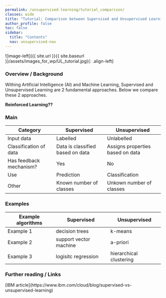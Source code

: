 ```yaml
---
permalink: /unsupervised-learning/tutorial_comparison/
classes: wide
title: "Tutorial: Comparison between Supervised and Unsupervised Learning"
author_profile: false
toc: false
sidebar:
  title: "Contents"
  nav: unsupervised-nav
---
```



![image-left]({{ site.url }}{{ site.baseurl }}/assets/images_for_wp/UL_tutorial.jpg){: .align-left}


<h3>Overview / Background</h3>
Withing Artificial Intelligence (AI) and Machine Learning, Supervised and Unsupervised Learning are 2 fundamental approaches.  Below we compare these 2 approaches.

<b>Reinforced Learning??</b>

<h3>Main</h3>

| Category                         | Supervised                       | Unsupervised                     |
| -------------------------------- | -------------------------------- | -------------------------------- |
| Input data                       | Labelled                         | Unlabelled                       |
| Classification of data           | Data is classified based on data | Assigns properties based on data |
| Has feedback mechanism?          | Yes                              | No                               |
| Use                              | Prediction                       | Classification                   |
| Other                            | Known number of classes          | Unkown number of classes         |


<h3>Examples</h3>

| Example algorithms               | Supervised                     | Unsupervised                   |
| -------------------------------- | ------------------------------ | ------------------------------ |
| Example 1                        | decision trees                 | k-means                        |
| Example 2                        | support vector machine         | a-priori                       |
| Example 3                        | logisitc regression            | hierarchical clustering        |


<h3>Further reading / Links</h3>
[IBM article](https://www.ibm.com/cloud/blog/supervised-vs-unsupervised-learning)
